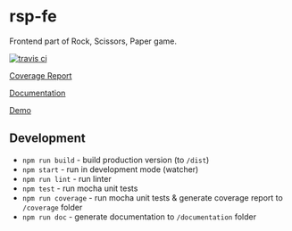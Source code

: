 # rsp-fe

Frontend part of Rock, Scissors, Paper game.

[![travis ci](https://travis-ci.org/s-kalaus/rsp-fe.svg?branch=master)](https://travis-ci.org/s-kalaus/rsp-fe)

[Coverage Report](https://s-kalaus.github.io/rsp-fe/coverage/index.html)

[Documentation](https://s-kalaus.github.io/rsp-fe/documentation/index.html)

[Demo](https://s-kalaus.github.io/rsp-fe/dist/index.html)

## Development
* `npm run build` - build production version (to `/dist`)
* `npm start` - run in development mode (watcher)
* `npm run lint` - run linter
* `npm test` - run mocha unit tests
* `npm run coverage` - run mocha unit tests & generate coverage report to `/coverage` folder
* `npm run doc` - generate documentation to `/documentation` folder
